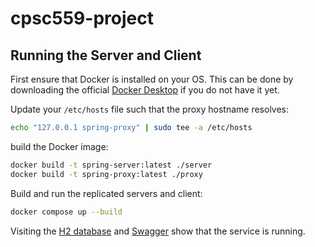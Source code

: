 # cpsc559-project

## Running the Server and Client

First ensure that Docker is installed on your OS. This can be done by downloading the official [Docker Desktop](https://www.docker.com/products/docker-desktop/) if you do not have it yet.

Update your `/etc/hosts` file such that the proxy hostname resolves:
```bash
echo "127.0.0.1	spring-proxy" | sudo tee -a /etc/hosts
```

build the Docker image:

```bash
docker build -t spring-server:latest ./server
docker build -t spring-proxy:latest ./proxy
```

Build and run the replicated servers and client:

```bash
docker compose up --build
```

Visiting the [H2 database](http://localhost:8080/api/h2-console/) and [Swagger](http://localhost:8080/api/swagger-ui/index.html) show that the service is running.
